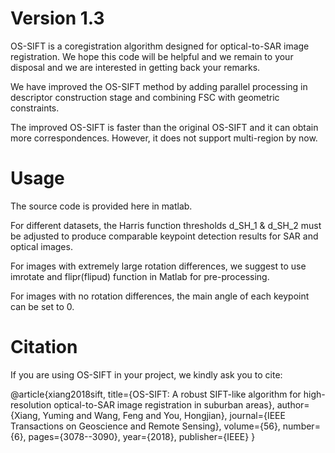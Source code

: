 # Version 1.3
OS-SIFT is a coregistration algorithm designed for optical-to-SAR image registration. We hope this code will be helpful and we remain to your disposal and we are interested in getting back your remarks. 

We have improved the OS-SIFT method by adding parallel processing in descriptor construction stage and combining FSC with geometric constraints.

The improved OS-SIFT is faster than the original OS-SIFT and it can obtain more correspondences. However, it does not support multi-region by now.

# Usage
The source code is provided here in matlab.

For different datasets, the Harris function thresholds d_SH_1 & d_SH_2 must be adjusted to produce comparable keypoint detection results for SAR and optical images.

For images with extremely large rotation differences, we suggest to use imrotate and flipr(flipud) function in Matlab for pre-processing.

For images with no rotation differences, the main angle of each keypoint can be set to 0.

# Citation
If you are using OS-SIFT in your project, we kindly ask you to cite:

@article{xiang2018sift,
  title={OS-SIFT: A robust SIFT-like algorithm for high-resolution optical-to-SAR image registration in suburban areas},
  author={Xiang, Yuming and Wang, Feng and You, Hongjian},
  journal={IEEE Transactions on Geoscience and Remote Sensing},
  volume={56},
  number={6},
  pages={3078--3090},
  year={2018},
  publisher={IEEE}
}
